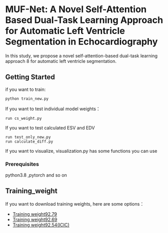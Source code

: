 # MUF-Net: A Novel Self-Attention Based Dual-Task Learning Approach for Automatic Left Ventricle Segmentation in Echocardiography

In this study, we propose a novel self-attention-based dual-task learning approach 8 for automatic left ventricle segmentation.

## Getting Started
if you want to train:
```
python train_new.py
```
If you want to test individual model weights：
```
run cs_weight.py
```
If you want to test calculated ESV and EDV
```
run test_only_new.py
run calculate_diff.py
```
If you want to visualize, visualization.py has some functions you can use
### Prerequisites
python3.8 ,pytorch and so on

## Training_weight
If you want to download training weights, here are some options：
* [Training weight92.79](https://pan.quark.cn/s/1cbaa899aa79) 
* [Training weight92.69](https://pan.quark.cn/s/89bd49e1a824)
* [Training weight92.54(ICIC)](https://rometools.github.io/rome/)


